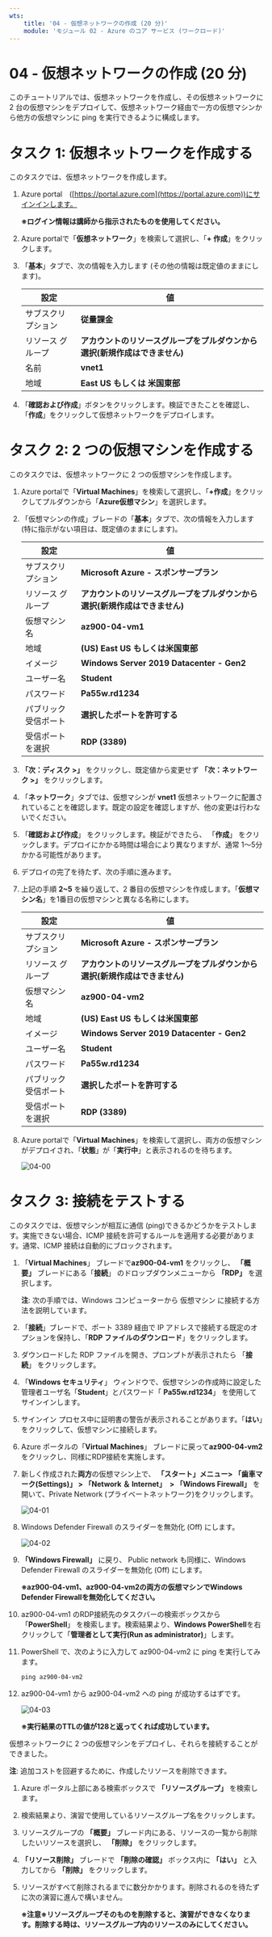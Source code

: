```yaml
---
wts:
    title: '04 - 仮想ネットワークの作成 (20 分)'
    module: 'モジュール 02 - Azure のコア サービス (ワークロード)'
---
```

# 04 - 仮想ネットワークの作成 (20 分)

このチュートリアルでは、仮想ネットワークを作成し、その仮想ネットワークに 2 台の仮想マシンをデプロイして、仮想ネットワーク経由で一方の仮想マシンから他方の仮想マシンに ping を実行できるように構成します。

# タスク 1: 仮想ネットワークを作成する 

このタスクでは、仮想ネットワークを作成します。 

1. Azure portal　([https://portal.azure.com](https://portal.azure.com))にサインインします。

    **※ログイン情報は講師から指示されたものを使用してください。**

2. Azure portalで「**仮想ネットワーク**」を検索して選択し、「**+ 作成**」をクリックします。 

3. 「**基本**」タブで、次の情報を入力します (その他の情報は既定値のままにします)。

    | 設定 | 値 |
    | --- | --- |
    | サブスクリプション | **従量課金** |
    | リソース グループ | **アカウントのリソースグループをプルダウンから選択(新規作成はできません)** |
    | 名前 | **vnet1** |
    | 地域 | **East US もしくは 米国東部** |

4. 「**確認および作成**」ボタンをクリックします。検証できたことを確認し、「**作成**」をクリックして仮想ネットワークをデプロイします。


# タスク 2: 2 つの仮想マシンを作成する

このタスクでは、仮想ネットワークに 2 つの仮想マシンを作成します。 

1. Azure portalで「**Virtual Machines**」を検索して選択し、「**+作成**」をクリックしてプルダウンから「**Azure仮想マシン**」を選択します。 

2. 「仮想マシンの作成」ブレードの「**基本**」タブで、次の情報を入力します (特に指示がない項目は、既定値のままにします)。

   | 設定 | 値 |
   | --- | --- |
   | サブスクリプション | **Microsoft Azure - スポンサープラン** |
   | リソース グループ | **アカウントのリソースグループをプルダウンから選択(新規作成はできません)** |
   | 仮想マシン名 | **az900-04-vm1** |
   | 地域 | **(US) East US もしくは米国東部** |
   | イメージ | **Windows Server 2019 Datacenter - Gen2** |
   | ユーザー名| **Student** |
   | パスワード| **Pa55w.rd1234** |
   | パブリック受信ポート| **選択したポートを許可する**  |
   | 受信ポートを選択 | **RDP (3389)** |

3.  **「次：ディスク >」** をクリックし、既定値から変更せず **「次：ネットワーク >」** をクリックします。

4. 「**ネットワーク**」タブでは、仮想マシンが **vnet1** 仮想ネットワークに配置されていることを確認します。既定の設定を確認しますが、他の変更は行わないでください。 

5. 「**確認および作成**」 をクリックします。検証ができたら、 「**作成**」 をクリックします。デプロイにかかる時間は場合により異なりますが、通常 1～5分かかる可能性があります。

6. デプロイの完了を待たず、次の手順に進みます。 

7. 上記の手順 **2~5** を繰り返して、2 番目の仮想マシンを作成します。「**仮想マシン名**」を1番目の仮想マシンと異なる名称にします。

    | 設定                 | 値                                                           |
    | -------------------- | ------------------------------------------------------------ |
    | サブスクリプション   | **Microsoft Azure - スポンサープラン**                       |
    | リソース グループ    | **アカウントのリソースグループをプルダウンから選択(新規作成はできません)** |
    | 仮想マシン名         | **az900-04-vm2**                                             |
    | 地域                 | **(US) East US もしくは米国東部**                            |
    | イメージ             | **Windows Server 2019 Datacenter - Gen2**                    |
    | ユーザー名           | **Student**                                                  |
    | パスワード           | **Pa55w.rd1234**                                             |
    | パブリック受信ポート | **選択したポートを許可する**                                 |
    | 受信ポートを選択     | **RDP (3389)**                                               |

8. Azure portalで「**Virtual Machines**」を検索して選択し、両方の仮想マシンがデプロイされ、「**状態**」が「**実行中**」と表示されるのを待ちます。

    ![04-00](./images/04-00.png)

# タスク 3: 接続をテストする 

このタスクでは、仮想マシンが相互に通信 (ping)できるかどうかをテストします。実施できない場合、ICMP 接続を許可するルールを適用する必要があります。通常、ICMP 接続は自動的にブロックされます。

1. 「**Virtual Machines**」 ブレードで**az900-04-vm1** をクリックし、 **「概要」** ブレードにある「**接続**」 のドロップダウンメニューから **「RDP」** を選択します。

    **注**: 次の手順では、Windows コンピューターから 仮想マシン に接続する方法を説明しています。 

2. 「**接続**」ブレードで、ポート 3389 経由で IP アドレスで接続する既定のオプションを保持し、「**RDP ファイルのダウンロード**」をクリックします。

3. ダウンロードした RDP ファイルを開き、プロンプトが表示されたら 「**接続**」 をクリックします。 

4. 「**Windows セキュリティ**」 ウィンドウで、仮想マシンの作成時に設定した管理者ユーザ名「**Student**」とパスワード「 **Pa55w.rd1234**」 を使用してサインインします。 

5. サインイン プロセス中に証明書の警告が表示されることがあります。「**はい**」をクリックして、仮想マシンに接続します。

6. Azure ポータルの「**Virtual Machines**」 ブレードに戻って**az900-04-vm2** をクリックし、同様にRDP接続を実施します。

7. 新しく作成された**両方**の仮想マシン上で、 **「スタート」メニュー> 「歯車マーク(Settings)」 > 「Network ＆ Internet」　> 「Windows Firewall」** を開いて、Private Network (プライベートネットワーク)をクリックします。

    ![04-01](./images/04-01.png)

8. Windows Defender Firewall のスライダーを無効化 (Off) にします。

    ![04-02](./images/04-02.png)

9.  **「Windows Firewall」** に戻り、 Public network も同様に、Windows Defender Firewall のスライダーを無効化 (Off) にします。

    **※az900-04-vm1、az900-04-vm2の両方の仮想マシンでWindows Defender Firewallを無効化してください。**

10. az900-04-vm1 のRDP接続先のタスクバーの検索ボックスから「**PowerShell**」 を検索します。検索結果より、**Windows PowerShell**を右クリックして「**管理者として実行(Run as administrator)**」します。

11. PowerShell で、次のように入力して az900-04-vm2 に ping を実行してみます。

    ```PowerShell
    ping az900-04-vm2
    ```

12. az900-04-vm1 から az900-04-vm2 への ping が成功するはずです。

     ![04-03](./images/04-03.png)

     **※実行結果のTTLの値が128と返ってくれば成功しています。**


仮想ネットワークに 2 つの仮想マシンをデプロイし、それらを接続することができました。

**注**: 追加コストを回避するために、作成したリソースを削除できます。

1. Azure ポータル上部にある検索ボックスで **「リソースグループ」** を検索します。

2. 検索結果より、演習で使用しているリソースグループ名をクリックします。

3. リソースグループの **「概要」** ブレード内にある、リソースの一覧から削除したいリソースを選択し、 **「削除」** をクリックします。

4. **「リソース削除」** ブレードで **「削除の確認」** ボックス内に **「はい」** と入力してから **「削除」** をクリックします。

5. リソースがすべて削除されるまでに数分かかります。削除されるのを待たずに次の演習に進んで構いません。

   **※注意※リソースグループそのものを削除すると、演習ができなくなります。削除する時は、リソースグループ内のリソースのみにしてください。**
